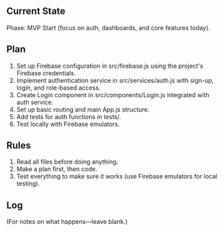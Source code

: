 ## Current State
Phase: MVP Start (focus on auth, dashboards, and core features today).

## Plan
1. Set up Firebase configuration in src/firebase.js using the project's Firebase credentials.
2. Implement authentication service in src/services/auth.js with sign-up, login, and role-based access.
3. Create Login component in src/components/Login.js integrated with auth service.
4. Set up basic routing and main App.js structure.
5. Add tests for auth functions in tests/.
6. Test locally with Firebase emulators.

## Rules
1. Read all files before doing anything.
2. Make a plan first, then code.
3. Test everything to make sure it works (use Firebase emulators for local testing).

## Log
(For notes on what happens—leave blank.)
